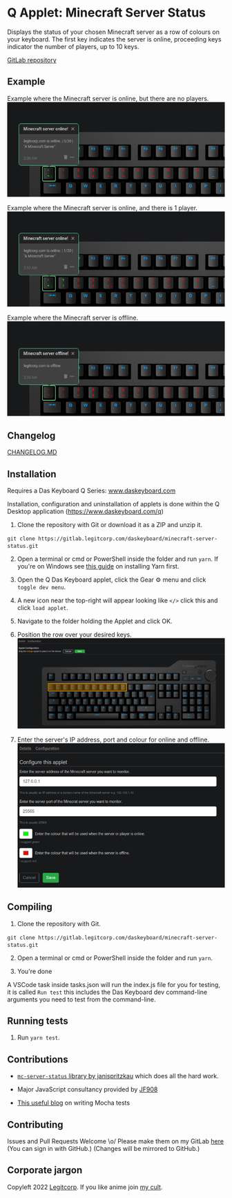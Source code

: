 # Q Applet: Minecraft Server Status

Displays the status of your chosen Minecraft server as a row of colours on your keyboard.
The first key indicates the server is online, proceeding keys indicator the number of players, up to 10 keys.

[GitLab repository](https://gitlab.legitcorp.com/daskeyboard/minecraft-server-status)

## Example

Example where the Minecraft server is online, but there are no players.
![Minecraft server is online.](assets/online-noplayers.png "Minecraft server is online.")

Example where the Minecraft server is online, and there is 1 player.
![Minecraft server is online with 1 player.](assets/online-oneplayer.png "Minecraft server is online with 1 player.")

Example where the Minecraft server is offline.
![Minecraft server is offline.](assets/offline.png "Minecraft server is offline.")

## Changelog

[CHANGELOG.MD](CHANGELOG.md)

## Installation

Requires a Das Keyboard Q Series: www.daskeyboard.com

Installation, configuration and uninstallation of applets is done within
the Q Desktop application (<https://www.daskeyboard.com/q>)

1. Clone the repository with Git or download it as a ZIP and unzip it.

`git clone https://gitlab.legitcorp.com/daskeyboard/minecraft-server-status.git`

2. Open a terminal or cmd or PowerShell inside the folder and run `yarn`.
If you're on Windows see [this guide](https://phoenixnap.com/kb/yarn-windows) on installing Yarn first.

3. Open the Q Das Keyboard applet, click the Gear ⚙ menu and click `toggle dev menu`.

4. A new icon near the top-right will appear looking like `</>` click this and click `load applet`.

5. Navigate to the folder holding the Applet and click OK.

6. Position the row over your desired keys.
![Positioning the keys.](assets/setup-1.png "Positioning the keys.")

7. Enter the server's IP address, port and colour for online and offline.
![Choosing options.](assets/setup-2.png "Choosing options.")

## Compiling

1. Clone the repository with Git.

`git clone https://gitlab.legitcorp.com/daskeyboard/minecraft-server-status.git`

2. Open a terminal or cmd or PowerShell inside the folder and run `yarn`.

3. You're done 

A VSCode task inside tasks.json will run the index.js file for you for testing, it is called `Run test` this includes the Das Keyboard dev command-line arguments you need to test from the command-line.

## Running tests

1. Run `yarn test`.

## Contributions

 - [`mc-server-status` library by janispritzkau](https://github.com/janispritzkau/mc-server-status) which does all the hard work.

 - Major JavaScript consultancy provided by [JF908](https://github.com/jf908/)

 - [This useful blog](https://codeburst.io/how-to-test-javascript-with-mocha-the-basics-80132324752e) on writing Mocha tests

## Contributing

Issues and Pull Requests Welcome \o/
Please make them on my GitLab [here](https://gitlab.legitcorp.com/daskeyboard/minecraft-server-status) (You can sign in with GitHub.)
(Changes will be mirrored to GitHub.)

## Corporate jargon

Copyleft 2022 [Legitcorp](legitcorp.com/).
If you like anime join [my cult](https://axisorder.com/).
